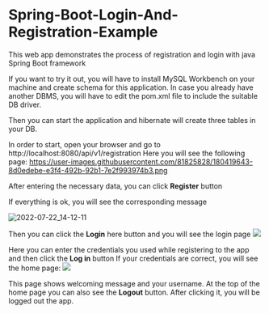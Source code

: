 # Spring-Boot-Login-And-Registration-Example

This web app demonstrates the process of registration and login with java Spring Boot framework

If you want to try it out, you will have to install MySQL Workbench on your machine and create schema for this application. In case you already have another DBMS, you will have to edit the pom.xml file to include the suitable DB driver.

Then you can start the application and hibernate will create three tables in your DB.

In order to start, open your browser and go to http://localhost:8080/api/v1/registration
Here you will see the following page:
https://user-images.githubusercontent.com/81825828/180419643-8d0edebe-e3f4-492b-92b1-7e2f993974b3.png


After entering the necessary data, you can click <b>Register</b> button

If everything is ok, you will see the corresponding message

![2022-07-22_14-12-11](https://user-images.githubusercontent.com/81825828/180419932-0610a7d1-0014-453b-8228-66a8d4541c6f.png)

Then you can click the <b>Login</b> here button and you will see the login page
![](../../../../Downloads/2022-07-22_14-13-38.png)

Here you can enter the credentials you used while registering to the app and then click the <b>Log in</b> button
If your credentials are correct, you will see the home page:
![](../../../../Downloads/2022-07-22_14-16-50.png)

This page shows welcoming message and your username. At the top of the home page you can also see the <b>Logout</b> button. After clicking it, you will be logged out the app. 
